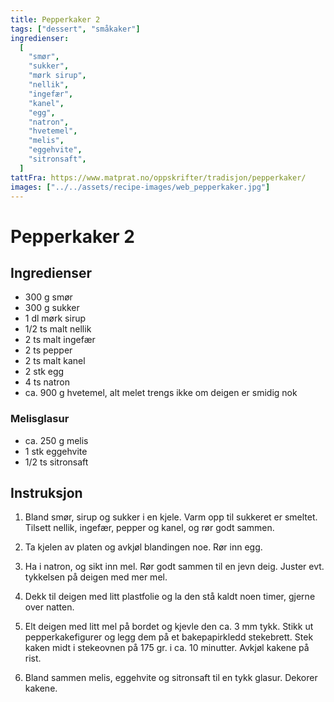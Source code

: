 ```yaml
---
title: Pepperkaker 2
tags: ["dessert", "småkaker"]
ingredienser:
  [
    "smør",
    "sukker",
    "mørk sirup",
    "nellik",
    "ingefær",
    "kanel",
    "egg",
    "natron",
    "hvetemel",
    "melis",
    "eggehvite",
    "sitronsaft",
  ]
tattFra: https://www.matprat.no/oppskrifter/tradisjon/pepperkaker/
images: ["../../assets/recipe-images/web_pepperkaker.jpg"]
---
```


# Pepperkaker 2

## Ingredienser

- 300 g smør
- 300 g sukker
- 1 dl mørk sirup
- 1/2 ts malt nellik
- 2 ts malt ingefær
- 2 ts pepper
- 2 ts malt kanel
- 2 stk egg
- 4 ts natron
- ca. 900 g hvetemel, alt melet trengs ikke om deigen er smidig nok

### Melisglasur

- ca. 250 g melis
- 1 stk eggehvite
- 1/2 ts sitronsaft

## Instruksjon

1. Bland smør, sirup og sukker i en kjele. Varm opp til sukkeret er smeltet. Tilsett nellik, ingefær, pepper og kanel, og rør godt sammen.

2. Ta kjelen av platen og avkjøl blandingen noe. Rør inn egg.

3. Ha i natron, og sikt inn mel. Rør godt sammen til en jevn deig. Juster evt. tykkelsen på deigen med mer mel.

4. Dekk til deigen med litt plastfolie og la den stå kaldt noen timer, gjerne over natten.

5. Elt deigen med litt mel på bordet og kjevle den ca. 3 mm tykk. Stikk ut pepperkakefigurer og legg dem på et bakepapirkledd stekebrett. Stek kaken midt i stekeovnen på 175 gr. i ca. 10 minutter. Avkjøl kakene på rist.

6. Bland sammen melis, eggehvite og sitronsaft til en tykk glasur. Dekorer kakene.
